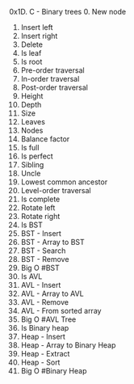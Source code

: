 0x1D. C - Binary trees
0. New node
1. Insert left
2. Insert right
3. Delete
4. Is leaf
5. Is root
6. Pre-order traversal
7. In-order traversal
8. Post-order traversal
9. Height
10. Depth
11. Size
12. Leaves
13. Nodes
14. Balance factor
15. Is full
16. Is perfect
17. Sibling
18. Uncle
19. Lowest common ancestor
20. Level-order traversal
21. Is complete
22. Rotate left
23. Rotate right
24. Is BST
25. BST - Insert
26. BST - Array to BST
27. BST - Search
28. BST - Remove
29. Big O #BST
30. Is AVL
31. AVL - Insert
32. AVL - Array to AVL
33. AVL - Remove
34. AVL - From sorted array
35. Big O #AVL Tree
36. Is Binary heap
37. Heap - Insert
38. Heap - Array to Binary Heap
39. Heap - Extract
40. Heap - Sort
41. Big O #Binary Heap
